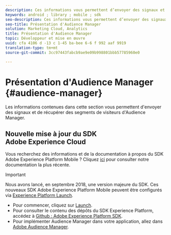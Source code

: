 ```yaml
---
description: Ces informations vous permettent d’envoyer des signaux et de récupérer des segments de visiteurs à partir d’Audience Manager.
keywords: android ; library ; mobile ; sdk
seo-description: Ces informations vous permettent d’envoyer des signaux et de récupérer des segments de visiteurs à partir d’Audience Manager.
seo-title: Présentation d'Audience Manager
solution: Marketing Cloud, Analytics
title: Présentation d'Audience Manager
topic: Développeur et mise en œuvre
uuid: cfa 4106 d -13 c 1-45 ba-bee 6-6 f 992 aaf 9919
translation-type: tm+mt
source-git-commit: 3cc97443fabcb9ae9e09b998801bbb57785960e0

---
```



# Présentation d'Audience Manager {#audience-manager}

Les informations contenues dans cette section vous permettent d'envoyer des signaux et de récupérer des segments de visiteurs d'Audience Manager.

## Nouvelle mise à jour du SDK Adobe Experience Cloud

Vous recherchez des informations et de la documentation à propos du SDK Adobe Experience Platform Mobile ? Cliquez [ici](https://aep-sdks.gitbook.io/docs/) pour consulter notre documentation la plus récente.

>[!IMPORTANT]
>
>Nous avons lancé, en septembre 2018, une version majeure du SDK. Ces nouveaux SDK Adobe Experience Platform Mobile peuvent être configurés via [Experience Platform Launch](https://www.adobe.com/experience-platform/launch.html).

* Pour commencer, cliquez sur [Launch](https://launch.adobe.com/).
* Pour consulter le contenu des dépôts du SDK Experience Platform, accédez à [Github : Adobe Experience Platform SDK](https://github.com/Adobe-Marketing-Cloud/acp-sdks).
* Pour implémenter Audience Manager dans votre application, allez dans [Adobe Audience Manager](https://aep-sdks.gitbook.io/docs/using-mobile-extensions/adobe-audience-manager).

